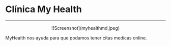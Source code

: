 # Clínica My Health
***
<p align="center">
![Screenshot](myhealthmd.jpeg)
 
</p>

MyHealth nos ayuda para que podamos tener citas medicas online.
